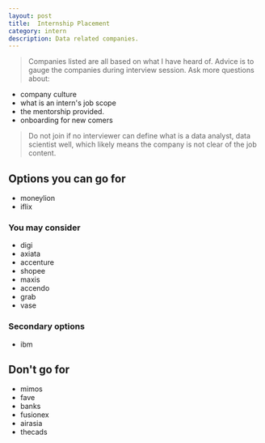 ```yaml
---
layout: post
title:  Internship Placement
category: intern 
description: Data related companies.
---
```


> Companies listed are all based on what I have heard of. Advice is to gauge the companies during interview session. Ask more questions about:
- company culture
- what is an intern's job scope
- the mentorship provided.
- onboarding for new comers

> Do not join if no interviewer can define what is a data analyst, data scientist well, which likely means the company is not clear of the job content.

## Options you can go for
- moneylion
- iflix

### You may consider
- digi
- axiata
- accenture
- shopee
- maxis
- accendo
- grab
- vase

### Secondary options
- ibm

## Don't go for
- mimos
- fave
- banks
- fusionex
- airasia
- thecads